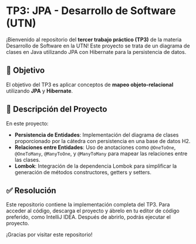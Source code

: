 # TP3: JPA - Desarrollo de Software (UTN)

¡Bienvenido al repositorio del **tercer trabajo práctico (TP3)** de la materia Desarrollo de Software en la UTN! Este proyecto se trata de un diagrama de clases en Java utilizando JPA con Hibernate para la persistencia de datos.

## 📌 Objetivo
El objetivo del TP3 es aplicar conceptos de **mapeo objeto-relacional** utilizando **JPA** y **Hibernate**.

## 📂 Descripción del Proyecto
En este proyecto:

- **Persistencia de Entidades**: Implementación del diagrama de clases proporcionado por la cátedra con persistencia en una base de datos H2.
- **Relaciones entre Entidades**: Uso de anotaciones como `@OneToOne`, `@OneToMany`, `@ManyToOne`, y `@ManyToMany` para mapear las relaciones entre las clases.
- **Lombok**: Integración de la dependencia Lombok para simplificar la generación de métodos constructores, getters y setters.

## ✅ Resolución
Este repositorio contiene la implementación completa del TP3. Para acceder al código, descarga el proyecto y ábrelo en tu editor de código preferido, como IntelliJ IDEA. Después de abrirlo, podrás ejecutar el proyecto.

¡Gracias por visitar este repositorio!
